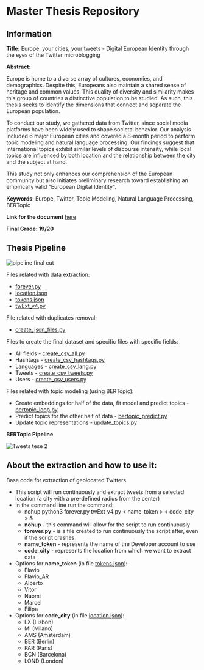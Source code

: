 # Master Thesis Repository

## Information
**Title:** Europe, your cities, your tweets - Digital European Identity through the eyes of the Twitter microblogging

**Abstract:**

Europe is home to a diverse array of cultures, economies, and demographics. Despite this, Europeans also maintain a shared sense of heritage and common values. This duality of diversity and similarity makes this group of countries a distinctive population to be studied. As such, this thesis seeks to identify the dimensions that connect and separate the European population.

To conduct our study, we gathered data from Twitter, since social media platforms have been widely used to shape societal behavior. Our analysis included 6 major European cities and covered a 8-month period to perform topic modeling and natural language processing. Our findings suggest that international topics exhibit similar levels of discourse intensity, while local topics are influenced by both location and the relationship between the city and the subject at hand.

This study not only enhances our comprehension of the European community but also initiates preliminary research toward establishing an empirically valid "European Digital Identity".

**Keywords**: Europe, Twitter, Topic Modeling, Natural Language Processing, BERTopic

**Link for the document** [here](https://run.unl.pt/handle/10362/163657)

**Final Grade: 19/20**
## Thesis Pipeline
![pipeline final cut](https://github.com/filipacarreira/master_thesis/assets/79151739/7e319c13-ad82-4a79-8513-851ca1806a01)

Files related with data extraction:
- [forever.py](https://github.com/filipacarreira/master_thesis/blob/main/forever.py)
- [location.json](https://github.com/filipacarreira/master_thesis/blob/main/location.json)
- [tokens.json](https://github.com/filipacarreira/master_thesis/blob/main/tokens.json)
- [twExt_v4.py](https://github.com/filipacarreira/master_thesis/blob/main/twExt_v4.py)

File related with duplicates removal:
- [create_json_files.py](https://github.com/filipacarreira/master_thesis/blob/main/create_json_files.py)

Files to create the final dataset and specific files with specific fields:
- All fields - [create_csv_all.py](https://github.com/filipacarreira/master_thesis/blob/main/create_csv_all.py)
- Hashtags - [create_csv_hashtags.py](https://github.com/filipacarreira/master_thesis/blob/main/create_csv_hashtags.py)
- Languages - [create_csv_lang.py](https://github.com/filipacarreira/master_thesis/blob/main/create_csv_lang.py)
- Tweets - [create_csv_tweets.py](https://github.com/filipacarreira/master_thesis/blob/main/create_csv_tweets.py)
- Users - [create_csv_users.py](https://github.com/filipacarreira/master_thesis/blob/main/create_csv_users.py)

Files related with topic modeling (using BERTopic):
- Create embeddings for half of the data, fit model and predict topics - [bertopic_loop.py](https://github.com/filipacarreira/master_thesis/blob/main/bertopic_loop.py)
- Predict topics for the other half of data - [bertopic_predict.py](https://github.com/filipacarreira/master_thesis/blob/main/bertopic_predict.py)
- Update topic representations - [update_topics.py](https://github.com/filipacarreira/master_thesis/blob/main/update_topics.py)
  
**BERTopic Pipeline**

![Tweets tese 2](https://github.com/filipacarreira/master_thesis/assets/79151739/879d242e-89e8-425f-b990-8d8755773549)

## About the extraction and how to use it:
Base code for extraction of geolocated Twitters
- This script will run continuously and extract tweets from a selected location (a city with a pre-defined radius from the center)
- In the command line run the command:
   - nohup python3 forever.py twExt_v4.py < name_token > < code_city > &
   - **nohup** - this command will allow for the script to run continuously
   - **forever.py** - is a file created to run continuously the script after, even if the script crashes
   - **name_token** - represents the name of the Developer account to use
   - **code_city** - represents the location from which we want to extract data
 - Options for **name_token** (in file [tokens.json](https://github.com/filipacarreira/master_thesis/blob/main/tokens.json)):
   - Flavio
   - Flavio_AR
   - Alberto
   - Vitor
   - Naomi
   - Marcel
   - Filipa
 - Options for **code_city** (in file [location.json](https://github.com/filipacarreira/master_thesis/blob/main/location.json)):
   - LX (Lisbon)
   - MI (Milano)
   - AMS (Amsterdam)
   - BER (Berlin)
   - PAR (Paris)
   - BCN (Barcelona)
   - LOND (London)
